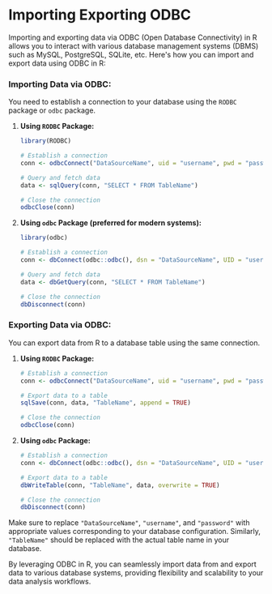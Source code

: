 # Importing Exporting ODBC
Importing and exporting data via ODBC (Open Database Connectivity) in R allows you to interact with various database management systems (DBMS) such as MySQL, PostgreSQL, SQLite, etc. Here's how you can import and export data using ODBC in R:

### Importing Data via ODBC:
You need to establish a connection to your database using the `RODBC` package or `odbc` package.

1. **Using `RODBC` Package:**
   ```R
   library(RODBC)
   
   # Establish a connection
   conn <- odbcConnect("DataSourceName", uid = "username", pwd = "password")
   
   # Query and fetch data
   data <- sqlQuery(conn, "SELECT * FROM TableName")
   
   # Close the connection
   odbcClose(conn)
   ```

2. **Using `odbc` Package (preferred for modern systems):**
   ```R
   library(odbc)
   
   # Establish a connection
   conn <- dbConnect(odbc::odbc(), dsn = "DataSourceName", UID = "username", PWD = "password")
   
   # Query and fetch data
   data <- dbGetQuery(conn, "SELECT * FROM TableName")
   
   # Close the connection
   dbDisconnect(conn)
   ```

### Exporting Data via ODBC:
You can export data from R to a database table using the same connection.

1. **Using `RODBC` Package:**
   ```R
   # Establish a connection
   conn <- odbcConnect("DataSourceName", uid = "username", pwd = "password")
   
   # Export data to a table
   sqlSave(conn, data, "TableName", append = TRUE)
   
   # Close the connection
   odbcClose(conn)
   ```

2. **Using `odbc` Package:**
   ```R
   # Establish a connection
   conn <- dbConnect(odbc::odbc(), dsn = "DataSourceName", UID = "username", PWD = "password")
   
   # Export data to a table
   dbWriteTable(conn, "TableName", data, overwrite = TRUE)
   
   # Close the connection
   dbDisconnect(conn)
   ```

Make sure to replace `"DataSourceName"`, `"username"`, and `"password"` with appropriate values corresponding to your database configuration. Similarly, `"TableName"` should be replaced with the actual table name in your database. 

By leveraging ODBC in R, you can seamlessly import data from and export data to various database systems, providing flexibility and scalability to your data analysis workflows.